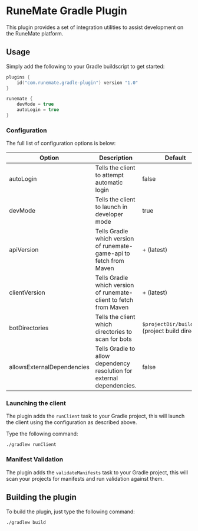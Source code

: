 # RuneMate Gradle Plugin

This plugin provides a set of integration utilities to assist development on the RuneMate platform. 

## Usage

Simply add the following to your Gradle buildscript to get started:

```kotlin
plugins {
    id("com.runemate.gradle-plugin") version "1.0"
}

runemate {
    devMode = true
    autoLogin = true
}
```

### Configuration
The full list of configuration options is below:

| Option                     | Description                                                            | Default                                            |
|----------------------------|------------------------------------------------------------------------|----------------------------------------------------|
| autoLogin                  | Tells the client to attempt automatic login                            | false                                              |
| devMode                    | Tells the client to launch in developer mode                           | true                                               |
| apiVersion                 | Tells Gradle which version of runemate-game-api to fetch from Maven    | + (latest)                                         |
| clientVersion              | Tells Gradle which version of runemate-client to fetch from Maven      | + (latest)                                         |
| botDirectories             | Tells the client which directories to scan for bots                    | `$projectDir/build/libs` (project build directory) |
| allowsExternalDependencies | Tells Gradle to allow dependency resolution for external dependencies. | false                                              |

### Launching the client
The plugin adds the `runClient` task to your Gradle project, this will launch the client using the configuration as described above.

Type the following command:
```
./gradlew runClient
```

### Manifest Validation
The plugin adds the `validateManifests` task to your Gradle project, this will scan your projects for manifests and run validation against them.

## Building the plugin

To build the plugin, just type the following command:

```
./gradlew build
```